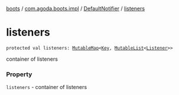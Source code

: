 [boots](../../index.md) / [com.agoda.boots.impl](../index.md) / [DefaultNotifier](index.md) / [listeners](./listeners.md)

# listeners

`protected val listeners: `[`MutableMap`](https://kotlinlang.org/api/latest/jvm/stdlib/kotlin.collections/-mutable-map/index.html)`<`[`Key`](../../com.agoda.boots/-key/index.md)`, `[`MutableList`](https://kotlinlang.org/api/latest/jvm/stdlib/kotlin.collections/-mutable-list/index.html)`<`[`Listener`](../../com.agoda.boots/-listener/index.md)`>>`

container of listeners

### Property

`listeners` - container of listeners